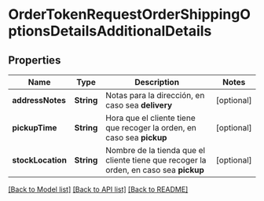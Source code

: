 # OrderTokenRequestOrderShippingOptionsDetailsAdditionalDetails

## Properties
Name | Type | Description | Notes
------------ | ------------- | ------------- | -------------
**addressNotes** | **String** | Notas para la dirección, en caso sea **delivery** | [optional] 
**pickupTime** | **String** | Hora que el cliente tiene que recoger la orden, en caso sea **pickup** | [optional] 
**stockLocation** | **String** | Nombre de la tienda que el cliente tiene que recoger la orden, en caso sea **pickup** | [optional] 

[[Back to Model list]](../README.md#documentation-for-models) [[Back to API list]](../README.md#documentation-for-api-endpoints) [[Back to README]](../README.md)


